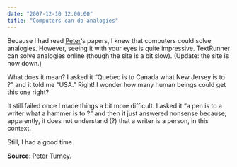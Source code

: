 ```yaml
---
date: "2007-12-10 12:00:00"
title: "Computers can do analogies"
---
```




Because I had read [Peter](http://www.apperceptual.com/)&lsquo;s papers, I knew that computers could solve analogies. However, seeing it with your eyes is quite impressive. TextRunner can solve analogies online (though the site is a bit slow). (Update: the site is now down.)

What does it mean? I asked it &ldquo;Quebec is to Canada what New Jersey is to ?&rdquo; and it told me &ldquo;USA.&rdquo; Right! I wonder how many human beings could get this one right?

It still failed once I made things a bit more difficult. I asked it &ldquo;a pen is to a writer what a hammer is to ?&rdquo; and then it just answered nonsense because, apparently, it does not understand (?) that a writer is a person, in this context.

Still, I had a good time.

__Source__: [Peter Turney](http://www.apperceptual.com/).

